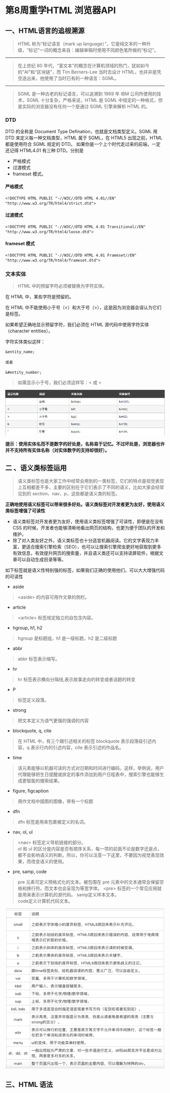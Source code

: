 # 第8周重学HTML 浏览器API

## 一、HTML语言的追根溯源
>HTML 称为“标记语言（mark up language）”，它是纯文本的一种升级，“标记”一词的概念来自：编辑审稿时使用不同颜色笔所做的“标记”。
----
>在上世纪 80 年代，“富文本”的概念在计算机领域的热门，犹如如今的“AI”和“区块链”，而 Tim Berners-Lee 当时去设计 HTML，也并非是凭空造出来，他使用了当时已有的一种语言：SGML。

----
>SGML 是一种古老的标记语言，可以追溯到 1969 年 IBM 公司所使用的技术，SGML 十分复杂，严格来说，HTML 是 SGML 中规定的一种格式，但是实际的浏览器没有任何一个是通过 SGML 引擎来解析 HTML 的。

### DTD
DTD 的全称是 Document Type Defination，也就是文档类型定义。SGML 用 DTD 来定义每一种文档类型，HTML 属于 SGML，在 HTML5 出现之前，HTML 都是使用符合 SGML 规定的 DTD。
如果你是一个上个时代走过来的前端，一定还记得 HTML4.01 有三种 DTD。分别是
- 严格模式
- 过渡模式
- frameset 模式。
#### 严格模式
```
<!DOCTYPE HTML PUBLIC "-//W3C//DTD HTML 4.01//EN" "http://www.w3.org/TR/html4/strict.dtd">
```

#### 过渡模式
```
<!DOCTYPE HTML PUBLIC "-//W3C//DTD HTML 4.01 Transitional//EN" "http://www.w3.org/TR/html4/loose.dtd">
```

#### frameset 模式
```
<!DOCTYPE HTML PUBLIC "-//W3C//DTD HTML 4.01 Frameset//EN" "http://www.w3.org/TR/html4/frameset.dtd">
```

### 文本实体

>HTML 中的预留字符必须被替换为字符实体。

在 HTML 中，某些字符是预留的。

在 HTML 中不能使用小于号（<）和大于号（>），这是因为浏览器会误认为它们是标签。

如果希望正确地显示预留字符，我们必须在 HTML 源代码中使用字符实体（character entities）。

字符实体类似这样：
```
&entity_name;

或者

&#entity_number;
```
>如需显示小于号，我们必须这样写：&lt; 或 &#60;

![](./1.png)

**提示：使用实体名而不是数字的好处是，名称易于记忆。不过坏处是，浏览器也许并不支持所有实体名称（对实体数字的支持却很好）。**

## 二 、语义类标签运用
>语义类标签也是大家工作中经常会用到的一类标签，它们的特点是视觉表现上互相都差不多，主要的区别在于它们表示了不同的语义，比如大家会经常见到的 section、nav、p，这些都是语义类的标签。

**正确地使用语义标签可以带来很多好处。语义类标签对开发者更为友好，使用语义类标签增强了可读性**
- 语义类标签对开发者更为友好，使用语义类标签增强了可读性，即便是在没有 CSS 的时候，开发者也能够清晰地看出网页的结构，也更为便于团队的开发和维护。
- 除了对人类友好之外，语义类标签也十分适宜机器阅读。它的文字表现力丰富，更适合搜索引擎检索（SEO），也可以让搜索引擎爬虫更好地获取到更多有效信息，有效提升网页的搜索量，并且语义类还可以支持读屏软件，根据文章可以自动生成目录等等。

如下标签就是语义性特别强的标签，如果我们正确的使用他们，可以大大增强代码的可读性

- aside
> &lt;aside> 的内容可用作文章的侧栏。
- article
> &lt;article> 标签规定独立的自包含内容。
- hgroup, h1, h2
>hgroup 是标题组，h1 是一级标题，h2 是二级标题
- abbr
>abbr 标签表示缩写。
- hr
>hr 标签表示横向分隔线,表示故事走向的转变或者话题的转变
- P
><p> 标签定义段落。
- strong
>把文本定义为语气更强的强调的内容
- blockquote, q, cite
>在 HTML 中，有三个跟引述相关的标签 blockquote 表示段落级引述内容，q 表示行内的引述内容，cite 表示引述的作品名。
- time
>该元素能够以机器可读的方式对日期和时间进行编码，这样，举例说，用户代理能够把生日提醒或排定的事件添加到用户日程表中，搜索引擎也能够生成更智能的搜索结果。
- figure, figcaption
>用作文档中插图的图像，带有一个标题
- dfn
>dfn 标签是用来包裹被定义的名词。
- nav, ol, ul
>&lt;nav> 标签定义导航链接的部分。<br>
ol 和 ul 的区分是内容是否有顺序关系，每一项的前面不论是数字还是点，都不会影响语义的判断。所以，你可以注意一下这里，不要因为视觉表现效果，而改变语义的使用。
- pre, samp, code
>pre 元素可定义预格式化的文本。被包围在 pre 元素中的文本通常会保留空格和换行符。而文本也会呈现为等宽字体。
&lt;pre> 标签的一个常见应用就是用来表示计算机的源代码。
samp定义样本文本。<br>
code定义计算机代码文本。<br>

![](2.jpg)

## 三、HTML 语法


